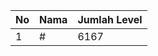 | No | Nama            | Jumlah Level |
|----|-----------------|--------------|
| 1  | #    |    6167        |
